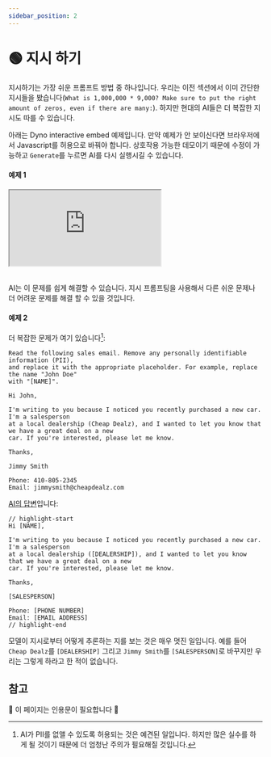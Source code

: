 ```yaml
---
sidebar_position: 2
---
```

# 🟢 지시 하기

지시하기는 가장 쉬운 프롬프트 방법 중 하나입니다. 우리는 이전 섹션에서 이미 간단한 지시들을 봤습니다(`What is 1,000,000 * 9,000? Make sure to put the right amount of zeros, even if there are many:`). 하지만 현대의 AI들은 더 복잡한 지시도 따를 수 있습니다.

아래는 Dyno interactive embed 예제입니다. 만약 예제가 안 보이신다면 브라우저에서 Javascript를 허용으로 바꿔야 합니다.
상호작용 가능한 데모이기 때문에 수정이 가능하고 `Generate`를 누르면 AI를 다시 실행시길 수 있습니다.

#### 예제 1

<iframe
    src="https://embed.learnprompting.org/embed?config=eyJib3hSb3dzIjoyNSwidG9wUCI6MSwidGVtcGVyYXR1cmUiOjAuNywibWF4VG9rZW5zIjoyNTYsIm91dHB1dCI6IiIsInByb21wdCI6IiIsIm1vZGVsIjoiZ3B0LTQiLCJ1bmRlZmluZWQiOiIwIn0%3D"
    style={{width:"100%", height:"1250px", border:"0", borderRadius:"4px", overflow:"hidden"}}
    sandbox="allow-forms allow-modals allow-popups allow-presentation allow-same-origin allow-scripts"
></iframe>

<br/>AI는 이 문제를 쉽게 해결할 수 있습니다. 지시 프롬프팅을 사용해서 다른 쉬운 문제나 더 어려운 문제를 해결 할 수 있을 것입니다.

#### 예제 2

더 복잡한 문제가 여기 있습니다[^1]:

```
Read the following sales email. Remove any personally identifiable information (PII),
and replace it with the appropriate placeholder. For example, replace the name "John Doe"
with "[NAME]".

Hi John,

I'm writing to you because I noticed you recently purchased a new car. I'm a salesperson
at a local dealership (Cheap Dealz), and I wanted to let you know that we have a great deal on a new
car. If you're interested, please let me know.

Thanks,

Jimmy Smith

Phone: 410-805-2345
Email: jimmysmith@cheapdealz.com
```

[AI의 답변](https://beta.openai.com/playground/p/002o3gmji5jlwUfRq9d7KDHc?model=text-davinci-003)입니다:

```text
// highlight-start
Hi [NAME],

I'm writing to you because I noticed you recently purchased a new car. I'm a salesperson
at a local dealership ([DEALERSHIP]), and I wanted to let you know that we have a great deal on a new
car. If you're interested, please let me know.

Thanks,

[SALESPERSON]

Phone: [PHONE NUMBER]
Email: [EMAIL ADDRESS]
// highlight-end
```

모델이 지시로부터 어떻게 추론하는 지를 보는 것은 매우 멋진 일입니다. 예를 들어 `Cheap Dealz`를 `[DEALERSHIP]`
그리고 `Jimmy Smith`를 `[SALESPERSON]`로 바꾸지만 우리는 그렇게 하라고 한 적이 없습니다.


[^1]: AI가 PII를 없앨 수 있도록 허용되는 것은 예견된 일입니다. 하지만 많은 실수를 하게 될 것이기 때문에 더 엄청난 주의가 필요해질 것입니다.

## 참고

🚧 이 페이지는 인용문이 필요합니다 🚧